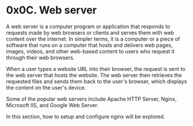# 0x0C. Web server

A web server is a computer program or application that responds to
requests made by web browsers or clients and serves them with web
content over the internet. In simpler terms, it is a computer or a
piece of software that runs on a computer that hosts and delivers
web pages, images, videos, and other web-based content to users
who request it through their web browsers.

When a user types a website URL into their browser, the request is
sent to the web server that hosts the website. The web server then
retrieves the requested files and sends them back to the user's
browser, which displays the content on the user's device.

Some of the popular web servers include Apache HTTP Server,
Nginx, Microsoft IIS, and Google Web Server.

In this section, how to setup and configure nginx will be explored.
